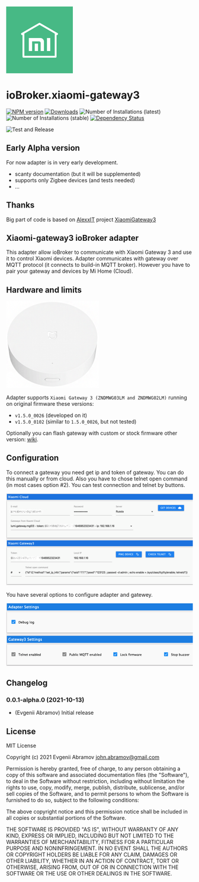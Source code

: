 ![Logo](admin/xiaomi-gateway3.png)
# ioBroker.xiaomi-gateway3

[![NPM version](https://img.shields.io/npm/v/iobroker.xiaomi-gateway3.svg)](https://www.npmjs.com/package/iobroker.xiaomi-gateway3)
[![Downloads](https://img.shields.io/npm/dm/iobroker.xiaomi-gateway3.svg)](https://www.npmjs.com/package/iobroker.xiaomi-gateway3)
![Number of Installations (latest)](https://iobroker.live/badges/xiaomi-gateway3-installed.svg)
![Number of Installations (stable)](https://iobroker.live/badges/xiaomi-gateway3-stable.svg)
[![Dependency Status](https://img.shields.io/david/lasthead0/iobroker.xiaomi-gateway3.svg)](https://david-dm.org/lasthead0/iobroker.xiaomi-gateway3)

![Test and Release](https://github.com/lasthead0/ioBroker.xiaomi-gateway3/workflows/Test%20and%20Release/badge.svg)

<!-- [![NPM](https://nodei.co/npm/iobroker.xiaomi-gateway3.png?downloads=true)](https://nodei.co/npm/iobroker.xiaomi-gateway3/) -->

## Early Alpha version

For now adapter is in very early development.
- scanty documentation (but it will be supplemented)
- supports only Zigbee devices (and tests needed)
- ...

## Thanks
Big part of code is based on [AlexxIT](https://github.com/AlexxIT) project [XiaomiGateway3](https://github.com/AlexxIT/XiaomiGateway3)

## Xiaomi-gateway3 ioBroker adapter

This adapter allow ioBroker to communicate with Xiaomi Gateway 3 and use it to control Xiaomi devices.
Adapter communicates with gateway over MQTT protocol (it connects to build-in MQTT broker). However you have to pair your gateway and devices by Mi Home (Cloud).

## Hardware and limits

<img src="static/xiaomi-gateway3-img.png" width="250">

Adapter supports `Xiaomi Gateway 3 (ZNDMWG03LM and ZNDMWG02LM)` running on original firmware these versions:
- `v1.5.0_0026` (developed on it)
- `v1.5.0_0102` (similar to `1.5.0_0026`, but not tested)

Optionally you can flash gateway with custom or stock firmware other version: [wiki](https://github.com/AlexxIT/XiaomiGateway3/wiki).

## Configuration

To connect a gateway you need get ip and token of gateway. You can do this manually or from cloud. Also you have to chose telnet open command (in most cases option #2).
You can test connection and telnet by buttons.

<img src="static/configuration-main.png">

You have several options to configure adapter and gatewey.

<img src="static/configuration-settings.png">


## Changelog
<!--
    Placeholder for the next version (at the beginning of the line):
    ### **WORK IN PROGRESS**
-->
### 0.0.1-alpha.0 (2021-10-13)
* (Evgenii Abramov) Initial release

## License
MIT License

Copyright (c) 2021 Evgenii Abramov <john.abramov@gmail.com>

Permission is hereby granted, free of charge, to any person obtaining a copy
of this software and associated documentation files (the "Software"), to deal
in the Software without restriction, including without limitation the rights
to use, copy, modify, merge, publish, distribute, sublicense, and/or sell
copies of the Software, and to permit persons to whom the Software is
furnished to do so, subject to the following conditions:

The above copyright notice and this permission notice shall be included in all
copies or substantial portions of the Software.

THE SOFTWARE IS PROVIDED "AS IS", WITHOUT WARRANTY OF ANY KIND, EXPRESS OR
IMPLIED, INCLUDING BUT NOT LIMITED TO THE WARRANTIES OF MERCHANTABILITY,
FITNESS FOR A PARTICULAR PURPOSE AND NONINFRINGEMENT. IN NO EVENT SHALL THE
AUTHORS OR COPYRIGHT HOLDERS BE LIABLE FOR ANY CLAIM, DAMAGES OR OTHER
LIABILITY, WHETHER IN AN ACTION OF CONTRACT, TORT OR OTHERWISE, ARISING FROM,
OUT OF OR IN CONNECTION WITH THE SOFTWARE OR THE USE OR OTHER DEALINGS IN THE
SOFTWARE.